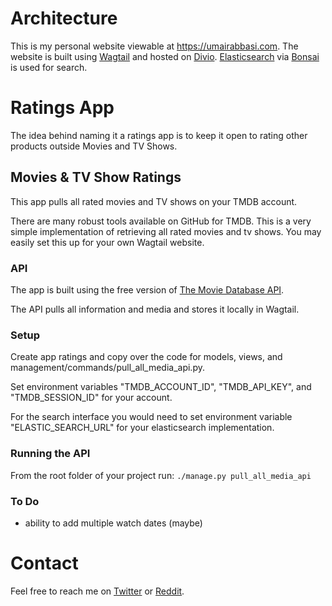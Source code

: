 # Architecture
This is my personal website viewable at https://umairabbasi.com. The website is built using [Wagtail](https://wagtail.org/) and hosted on [Divio](https://www.divio.com/). [Elasticsearch](https://www.elastic.co/) via [Bonsai](https://bonsai.io/) is used for search.

# Ratings App
The idea behind naming it a ratings app is to keep it open to rating other products outside Movies and TV Shows.

## Movies & TV Show Ratings
This app pulls all rated movies and TV shows on your TMDB account.

There are many robust tools available on GitHub for TMDB. This is a very simple implementation of retrieving all rated movies and tv shows. You may easily set this up for your own Wagtail website.

### API
The app is built using the free version of [The Movie Database API](https://developers.themoviedb.org/3/getting-started/introduction).

The API pulls all information and media and stores it locally in Wagtail.

### Setup
Create app ratings and copy over the code for models, views, and management/commands/pull_all_media_api.py.

Set environment variables "TMDB_ACCOUNT_ID", "TMDB_API_KEY", and "TMDB_SESSION_ID" for your account.

For the search interface you would need to set environment variable "ELASTIC_SEARCH_URL" for your elasticsearch implementation.

### Running the API
From the root folder of your project run:
` ./manage.py pull_all_media_api `

### To Do
- ability to add multiple watch dates (maybe)

# Contact
Feel free to reach me on [Twitter](https://twitter.com/fourfridays) or [Reddit](https://www.reddit.com/user/fourfridays/).
